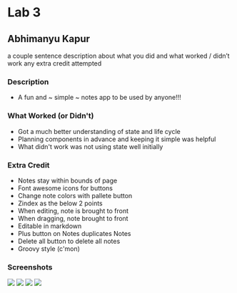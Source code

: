 # Lab 3
## Abhimanyu Kapur

a couple sentence description about what you did
and what worked / didn’t work
any extra credit attempted

### Description
* A fun and ~ simple ~ notes app to be used by anyone!!!

### What Worked (or Didn't)
* Got a much better understanding of state and life cycle
* Planning components in advance and keeping it simple was helpful
* What didn't work was not using state well initially

### Extra Credit
* Notes stay within bounds of page
* Font awesome icons for buttons 
* Change note colors with pallete button
* Zindex as the below 2 points
* When editing, note is brought to front 
* When dragging, note brought to front
* Editable in markdown
* Plus button on Notes duplicates Notes
* Delete all button to delete all notes
* Groovy style (c'mon)


### Screenshots

![]('./src/img/r1.PNG')
![]('./src/img/r2.PNG')
![]('./src/img/r3.PNG')
![]('./src/img/r4.PNG')